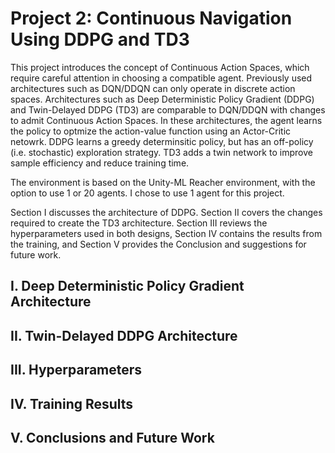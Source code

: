 # Project 2: Continuous Navigation Using DDPG and TD3
This project introduces the concept of Continuous Action Spaces, which require careful attention in choosing a compatible agent. Previously used architectures such as DQN/DDQN can only operate in discrete action spaces. Architectures such as Deep Deterministic Policy Gradient (DDPG) and Twin-Delayed DDPG (TD3) are comparable to DQN/DDQN with changes to admit Continuous Action Spaces. In these architectures, the agent learns the policy to optmize the action-value function using an Actor-Critic netowrk. DDPG learns a greedy determinsitic policy, but has an off-policy (i.e. stochastic) exploration strategy. TD3 adds a twin network to improve sample efficiency and reduce training time.

The environment is based on the Unity-ML Reacher environment, with the option to use 1 or 20 agents. I chose to use 1 agent for this project.

Section I discusses the architecture of DDPG. Section II covers the changes required to create the TD3 architecture. Section III reviews the hyperparameters used in both designs, Section IV contains the results from the training, and Section V provides the Conclusion and suggestions for future work.

## I. Deep Deterministic Policy Gradient Architecture
## II. Twin-Delayed DDPG Architecture
## III. Hyperparameters
## IV. Training Results
## V. Conclusions and Future Work
